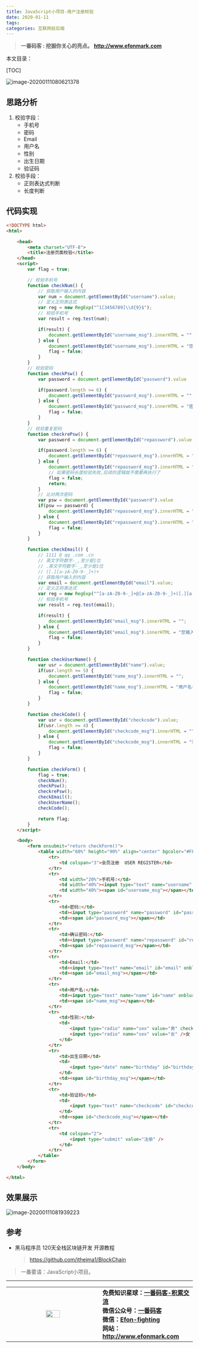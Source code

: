 ```yaml
---
title: JavaScript小项目-用户注册校验
date: 2020-01-11
tags: 
categories: 互联网前后端
---
```


> **一番码客 : 挖掘你关心的亮点。**
> **http://www.efonmark.com**

本文目录：

[TOC]

![image-20200111080621378](2020-01-11-JavaScript小项目-用户注册校验/image-20200111080621378.png)

<!--more-->

## 思路分析

1. 校验字段：
    * 手机号
    * 密码
    * Email
    * 用户名
    * 性别
    * 出生日期
    * 验证码
2. 校验手段：
    * 正则表达式判断
    * 长度判断

## 代码实现

```html
<!DOCTYPE html>
<html>

	<head>
		<meta charset="UTF-8">
		<title>注册页面校验</title>
	</head>
	<script>
		var flag = true;

		// 校验手机号
		function checkNum() {
			// 获取用户输入的内容
			var num = document.getElementById("username").value;
			// 定义正则表达式
			var reg = new RegExp("^1[3456789]\\d{9}$");
			// 校验手机号
			var result = reg.test(num);

			if(result) {
				document.getElementById("username_msg").innerHTML = "";
			} else {
				document.getElementById("username_msg").innerHTML = "您输入的手机号有误,请检查";
				flag = false;
			}
		}
		// 校验密码
		function checkPsw() {
			var password = document.getElementById("password").value

			if(password.length >= 6) {
				document.getElementById("password_msg").innerHTML = "";
			} else {
				document.getElementById("password_msg").innerHTML = "密码长度至少为6位";
				flag = false;
			}
		}
		// 校验重复密码
		function checkrePsw() {
			var password = document.getElementById("repassword").value

			if(password.length >= 6) {
				document.getElementById("repassword_msg").innerHTML = "";
			} else {
				document.getElementById("repassword_msg").innerHTML = "密码长度至少为6位";
				// 如果密码长度校验失败,后续的逻辑就不需要再执行了
				flag = false;
				return;
			}
			// 比对两次密码
			var psw = document.getElementById("password").value
			if(psw == password) {
				document.getElementById("repassword_msg").innerHTML = "";
			} else {
				document.getElementById("repassword_msg").innerHTML = "两次密码不一致,请检查";
				flag = false;
			}
		}

		function checkEmail() {
			// 1111 @ qq .com .cn
			// 英文字符数字-_,至少是1位
			// .英文字符数字-_,至少是1位
			// ([.][a-zA-Z0-9-_]+)+
			// 获取用户输入的内容
			var email = document.getElementById("email").value;
			// 定义正则表达式
			var reg = new RegExp("^[a-zA-Z0-9-_]+@[a-zA-Z0-9-_]+([.][a-zA-Z0-9-_]+)+$");
			// 校验手机号
			var result = reg.test(email);

			if(result) {
				document.getElementById("email_msg").innerHTML = "";
			} else {
				document.getElementById("email_msg").innerHTML = "您输入的邮箱有误,请检查";
				flag = false;
			}
		}

		function checkUserName() {
			var usr = document.getElementById("name").value;
			if(usr.length >= 5) {
				document.getElementById("name_msg").innerHTML = "";
			} else {
				document.getElementById("name_msg").innerHTML = "用户名长度至少5位";
				flag = false;
			}
		}

		function checkCode() {
			var usr = document.getElementById("checkcode").value;
			if(usr.length >= 4) {
				document.getElementById("checkcode_msg").innerHTML = "";
			} else {
				document.getElementById("checkcode_msg").innerHTML = "验证码错误";
				flag = false;
			}
		}

		function checkForm() {
			flag = true;
			checkNum();
			checkPsw();
			checkrePsw();
			checkEmail();
			checkUserName();
			checkCode();

			return flag;
		}
	</script>

	<body>
		<form onsubmit="return checkForm()">
			<table width="60%" height="90%" align="center" bgcolor="#FF88FF">
				<tr>
					<td colspan="3">会员注册  USER REGISTER</td>
				</tr>
				<tr>
					<td width="20%">手机号:</td>
					<td width="40%"><input type="text" name="username" id="username" onblur="checkNum()"></td>
					<td width="40%"><span id="username_msg"></span></td>
				</tr>
				<tr>
					<td>密码:</td>
					<td><input type="password" name="password" id="password" onblur="checkPsw()"></td>
					<td><span id="password_msg"></span></td>
				</tr>
				<tr>
					<td>确认密码:</td>
					<td><input type="password" name="repassword" id="repassword" onblur="checkrePsw()"></td>
					<td><span id="repassword_msg"></span></td>
				</tr>
				<tr>
					<td>Email:</td>
					<td><input type="text" name="email" id="email" onblur="checkEmail()"></td>
					<td><span id="email_msg"></span></td>
				</tr>
				<tr>
					<td>用户名:</td>
					<td><input type="text" name="name" id="name" onblur="checkUserName()"></td>
					<td><span id="name_msg"></span></td>
				</tr>
				<tr>
					<td>性别:</td>
					<td>
						<input type="radio" name="sex" value="男" checked="checked"> 男
						<input type="radio" name="sex" value="女" />女
					</td>
				</tr>
				<tr>
					<td>出生日期</td>
					<td>
						<input type="date" name="birthday" id="birthday">
					</td>
					<td><span id="birthday_msg"></span></td>
				</tr>
				<tr>
					<td>验证码</td>
					<td>
						<input type="text" name="checkcode" id="checkcode" onblur="checkCode()">
					</td>
					<td><span id="checkcode_msg"></span></td>
				</tr>
				<tr>
					<td colspan="2">
						<input type="submit" value="注册" />
					</td>
				</tr>
			</table>
		</form>
	</body>

</html>
```

## 效果展示

![image-20200111081939223](2020-01-11-JavaScript小项目-用户注册校验/image-20200111081939223.png)

## 参考

* 黑马程序员 120天全栈区块链开发 开源教程

  > https://github.com/itheima1/BlockChain



> 一番雾语：JavaScript小项目。

-------
<table>
<tr>
<td ><center><img src="http://www.efonmark.com/efonmark-blog/readme/guanzhu_1.jpg" width=40%></center></td>
<td width="50%" align=left><b>
    免费知识星球：<a href="http://www.efonmark.com/efonmark-blog/readme/zhishixingqiu1.png">一番码客-积累交流</a><br>
    微信公众号：<a href="http://www.efonmark.com/efonmark-blog/readme/guanzhu_1.jpg">一番码客</a><br>
    微信：<a href="http://www.efonmark.com/efonmark-blog/readme/weixin.jpg">Efon-fighting</a><br>
    网站：<a href="http://www.efonmark.com">http://www.efonmark.com</a><br></b></td>
</tr>
</table>